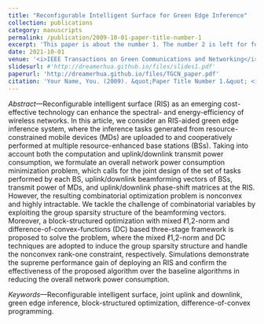 ```yaml
---
title: "Reconfigurable Intelligent Surface for Green Edge Inference"
collection: publications
category: manuscripts
permalink: /publication/2009-10-01-paper-title-number-1
excerpt: 'This paper is about the number 1. The number 2 is left for future work.'
date: 2021-10-01
venue: '<i>IEEE Transactions on Green Communications and Networking</i>'
slidesurl: #'http://dreamerhua.github.io/files/slides1.pdf'
paperurl: 'http://dreamerhua.github.io/files/TGCN_paper.pdf'
citation: 'Your Name, You. (2009). &quot;Paper Title Number 1.&quot; <i>Journal 1</i>. 1(1).'
---
```



<i>Abstract</i>—Reconfigurable intelligent surface (RIS) as an emerging cost-effective technology can enhance the spectral- and energy-efficiency of wireless networks. In this article, we consider an RIS-aided green edge inference system, where the inference tasks generated from resource-constrained mobile devices (MDs) are uploaded to and cooperatively performed at multiple resource-enhanced base stations (BSs). Taking into account both the computation and uplink/downlink transmit power consumption, we formulate an overall network power consumption minimization problem, which calls for the joint design of the set of tasks performed by each BS, uplink/downlink beamforming vectors of BSs, transmit power of MDs, and uplink/downlink phase-shift matrices at the RIS. However, the resulting combinatorial optimization problem is nonconvex and highly intractable. We tackle the challenge of combinatorial variables by exploiting the group sparsity structure of the beamforming vectors. Moreover, a block-structured optimization with mixed ℓ1,2-norm and difference-of-convex-functions (DC) based three-stage framework is proposed to solve the problem, where the mixed ℓ1,2-norm and DC techniques are adopted to induce the group sparsity structure and handle the nonconvex rank-one constraint, respectively. Simulations demonstrate the supreme performance gain of deploying an RIS and confirm the effectiveness of the proposed algorithm over the baseline algorithms in reducing the overall network power consumption.


<i>Keywords</i>—Reconfigurable intelligent surface, joint uplink and downlink, green edge inference, block-structured optimization, difference-of-convex programming.